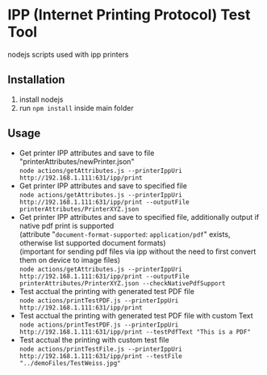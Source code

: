 # IPP (Internet Printing Protocol) Test Tool

nodejs scripts used with ipp printers

## Installation

1. install nodejs
2. run `npm install` inside main folder

## Usage

- Get printer IPP attributes and save to file "printerAttributes/newPrinter.json"  
  `node actions/getAttributes.js --printerIppUri http://192.168.1.111:631/ipp/print`
- Get printer IPP attributes and save to specified file  
  `node actions/getAttributes.js --printerIppUri http://192.168.1.111:631/ipp/print --outputFile printerAttributes/PrinterXYZ.json`
- Get printer IPP attributes and save to specified file, additionally output if native pdf print is supported  
  (attribute "`document-format-supported`: `application/pdf`" exists, otherwise list supported document formats)  
  (important for sending pdf files via ipp without the need to first convert them on device to image files)  
  `node actions/getAttributes.js --printerIppUri http://192.168.1.111:631/ipp/print --outputFile printerAttributes/PrinterXYZ.json --checkNativePdfSupport`
- Test acctual the printing with generated test PDF file  
  `node actions/printTestPDF.js --printerIppUri http://192.168.1.111:631/ipp/print`
- Test acctual the printing with generated test PDF file with custom Text  
  `node actions/printTestPDF.js --printerIppUri http://192.168.1.111:631/ipp/print --testPdfText "This is a PDF"`
- Test acctual the printing with custom test file  
  `node actions/printTestFile.js --printerIppUri http://192.168.1.111:631/ipp/print --testFile "../demoFiles/TestWeiss.jpg"`
